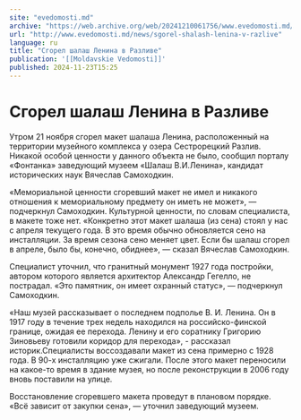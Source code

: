 ```yaml
---
site: "evedomosti.md"
archive: "https://web.archive.org/web/20241210061756/www.evedomosti.md/news/sgorel-shalash-lenina-v-razlive"
url: "http://www.evedomosti.md/news/sgorel-shalash-lenina-v-razlive"
language: ru
title: "Сгорел шалаш Ленина в Разливе"
publication: '[[Moldavskie Vedomosti]]'
published: 2024-11-23T15:25
---
```


# Сгорел шалаш Ленина в Разливе

Утром 21 ноября сгорел макет шалаша Ленина, расположенный на территории музейного комплекса у озера Сестрорецкий Разлив. Никакой особой ценности у данного объекта не было, сообщил порталу «Фонтанка» заведующий музеем «Шалаш В.И.Ленина», кандидат исторических наук Вячеслав Самоходкин.

«Мемориальной ценности сгоревший макет не имел и никакого отношения к мемориальному предмету он иметь не может», — подчеркнул Самоходкин. Культурной ценности, по словам специалиста, в макете тоже нет. «Конкретно этот макет шалаша (из сена) стоял у нас с апреля текущего года. В это время обычно обновляется сено на инсталляции. За время сезона сено меняет цвет. Если бы шалаш сгорел в апреле, было бы, конечно, обиднее», — сказал Вячеслав Самоходкин.

Специалист уточнил, что гранитный монумент 1927 года постройки, автором которого является архитектор Александр Гегелло, не пострадал. «Это памятник, он имеет охранный статус», — подчеркнул Самоходкин.

«Наш музей рассказывает о последнем подполье В. И. Ленина. Он в 1917 году в течение трех недель находился на российско-финской границе, ожидая ее перехода. Ленину и его соратнику Григорию Зиновьеву готовили коридор для перехода», - рассказал историк.Специалисты воссоздавали макет из сена примерно с 1928 года. В 90-х инсталляцию уже сжигали. После этого макет переносили на какое-то время в здание музея, но после реконструкции в 2006 году вновь поставили на улице.

Восстановление сгоревшего макета проведут в плановом порядке. «Всё зависит от закупки сена», — уточнил заведующий музеем.